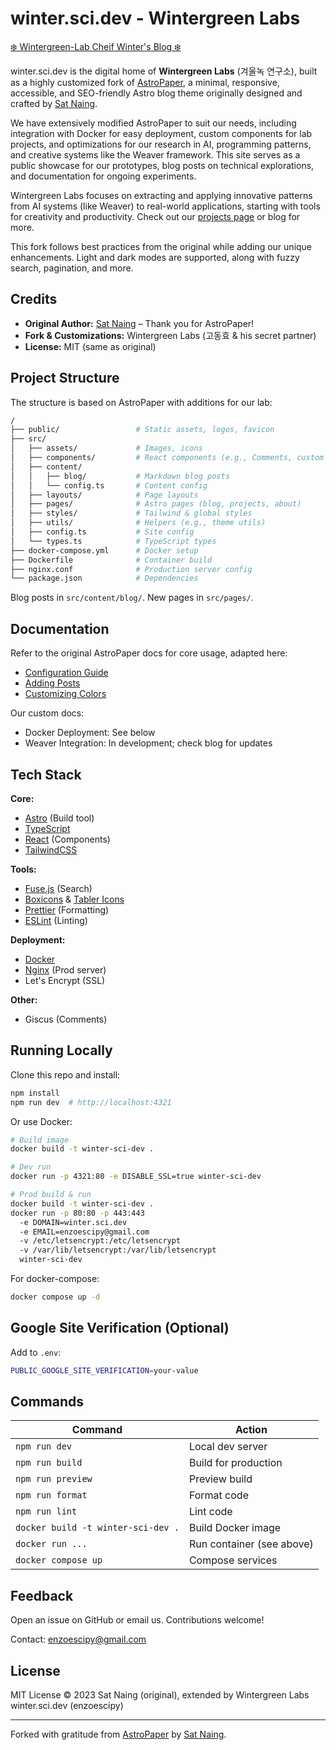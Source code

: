 # winter.sci.dev - Wintergreen Labs

[❄️ Wintergreen-Lab Cheif Winter's Blog ❄️](https://www.winter-sci-dev.com/about/)

winter.sci.dev is the digital home of **Wintergreen Labs** (겨울녹 연구소), built as a highly customized fork of [AstroPaper](https://github.com/satnaing/astro-paper), a minimal, responsive, accessible, and SEO-friendly Astro blog theme originally designed and crafted by [Sat Naing](https://satnaing.dev).

We have extensively modified AstroPaper to suit our needs, including integration with Docker for easy deployment, custom components for lab projects, and optimizations for our research in AI, programming patterns, and creative systems like the Weaver framework. This site serves as a public showcase for our prototypes, blog posts on technical explorations, and documentation for ongoing experiments.

Wintergreen Labs focuses on extracting and applying innovative patterns from AI systems (like Weaver) to real-world applications, starting with tools for creativity and productivity. Check out our [projects page](src/pages/projects.astro) or blog for more.

This fork follows best practices from the original while adding our unique enhancements. Light and dark modes are supported, along with fuzzy search, pagination, and more.

## Credits

- **Original Author:** [Sat Naing](https://satnaing.dev) – Thank you for AstroPaper!
- **Fork & Customizations:** Wintergreen Labs (고동효 & his secret partner)
- **License:** MIT (same as original)


## Project Structure

The structure is based on AstroPaper with additions for our lab:

```bash
/
├── public/                 # Static assets, logos, favicon
├── src/
│   ├── assets/             # Images, icons
│   ├── components/         # React components (e.g., Comments, custom UI)
│   ├── content/
│   │   ├── blog/           # Markdown blog posts
│   │   └── config.ts       # Content config
│   ├── layouts/            # Page layouts
│   ├── pages/              # Astro pages (blog, projects, about)
│   ├── styles/             # Tailwind & global styles
│   ├── utils/              # Helpers (e.g., theme utils)
│   ├── config.ts           # Site config
│   └── types.ts            # TypeScript types
├── docker-compose.yml      # Docker setup
├── Dockerfile              # Container build
├── nginx.conf              # Production server config
└── package.json            # Dependencies
```

Blog posts in `src/content/blog/`. New pages in `src/pages/`.

## Documentation

Refer to the original AstroPaper docs for core usage, adapted here:

- [Configuration Guide](https://astro-paper.pages.dev/posts/how-to-configure-astropaper-theme/)
- [Adding Posts](https://astro-paper.pages.dev/posts/adding-new-posts-in-astropaper-theme/)
- [Customizing Colors](https://astro-paper.pages.dev/posts/customizing-astropaper-theme-color-schemes/)

Our custom docs:
- Docker Deployment: See below
- Weaver Integration: In development; check blog for updates

## Tech Stack

**Core:**
- [Astro](https://astro.build/) (Build tool)
- [TypeScript](https://www.typescriptlang.org/)
- [React](https://react.dev/) (Components)
- [TailwindCSS](https://tailwindcss.com/)

**Tools:**
- [Fuse.js](https://fusejs.io/) (Search)
- [Boxicons](https://boxicons.com/) & [Tabler Icons](https://tabler-icons.io/)
- [Prettier](https://prettier.io/) (Formatting)
- [ESLint](https://eslint.org) (Linting)

**Deployment:**
- [Docker](https://docker.com)
- [Nginx](https://nginx.com) (Prod server)
- Let's Encrypt (SSL)

**Other:**
- Giscus (Comments)

## Running Locally

Clone this repo and install:

```bash
npm install
npm run dev  # http://localhost:4321
```

Or use Docker:

```bash
# Build image
docker build -t winter-sci-dev .

# Dev run
docker run -p 4321:80 -e DISABLE_SSL=true winter-sci-dev

# Prod build & run
docker build -t winter-sci-dev .
docker run -p 80:80 -p 443:443 
  -e DOMAIN=winter.sci.dev 
  -e EMAIL=enzoescipy@gmail.com 
  -v /etc/letsencrypt:/etc/letsencrypt 
  -v /var/lib/letsencrypt:/var/lib/letsencrypt 
  winter-sci-dev
```

For docker-compose:
```bash
docker compose up -d
```

## Google Site Verification (Optional)

Add to `.env`:
```bash
PUBLIC_GOOGLE_SITE_VERIFICATION=your-value
```

## Commands

| Command | Action |
|---------|--------|
| `npm run dev` | Local dev server |
| `npm run build` | Build for production |
| `npm run preview` | Preview build |
| `npm run format` | Format code |
| `npm run lint` | Lint code |
| `docker build -t winter-sci-dev .` | Build Docker image |
| `docker run ...` | Run container (see above) |
| `docker compose up` | Compose services |


## Feedback

Open an issue on GitHub or email us. Contributions welcome!

Contact: enzoescipy@gmail.com

## License

MIT License © 2023 Sat Naing (original), extended by Wintergreen Labs winter.sci.dev (enzoescipy)

---

Forked with gratitude from [AstroPaper](https://github.com/satnaing/astro-paper) by [Sat Naing](https://satnaing.dev).